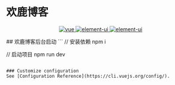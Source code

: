 # 欢鹿博客

<p align="center">
  <a href="https://github.com/vuejs/vue">
    <img src="https://img.shields.io/badge/vue-2.6.10-brightgreen.svg" alt="vue">
  </a>
  <a href="https://github.com/ElemeFE/element">
    <img src="https://img.shields.io/badge/element--ui-2.7.0-brightgreen.svg" alt="element-ui">
  </a>
  <a href="https://vuex.vuejs.org/zh/">
    <img src="https://img.shields.io/badge/vuex-3.4.0-brightgreen" alt="element-ui">
  </a>
  
</p>
## 欢鹿博客后台启动
```
// 安装依赖
npm i

// 启动项目
npm run dev
```

### Customize configuration
See [Configuration Reference](https://cli.vuejs.org/config/).